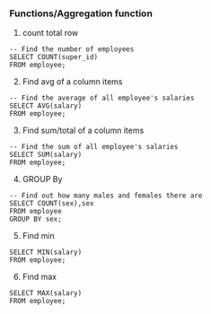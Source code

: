 ### Functions/Aggregation function

1. count total row

```
-- Find the number of employees
SELECT COUNT(super_id)
FROM employee;
```

2. Find avg of a column items

```
-- Find the average of all employee's salaries
SELECT AVG(salary)
FROM employee;
```

3. Find sum/total of a column items

```
-- Find the sum of all employee's salaries
SELECT SUM(salary)
FROM employee;
```

4. GROUP By

```
-- Find out how many males and females there are
SELECT COUNT(sex),sex
FROM employee
GROUP BY sex;
```

5. Find min

```
SELECT MIN(salary)
FROM employee;
```

6. Find max

```
SELECT MAX(salary)
FROM employee;
```

